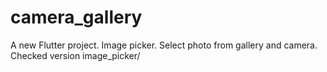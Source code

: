 # camera_gallery

A new Flutter project.
Image picker. Select photo from gallery and camera. Checked version image_picker/
